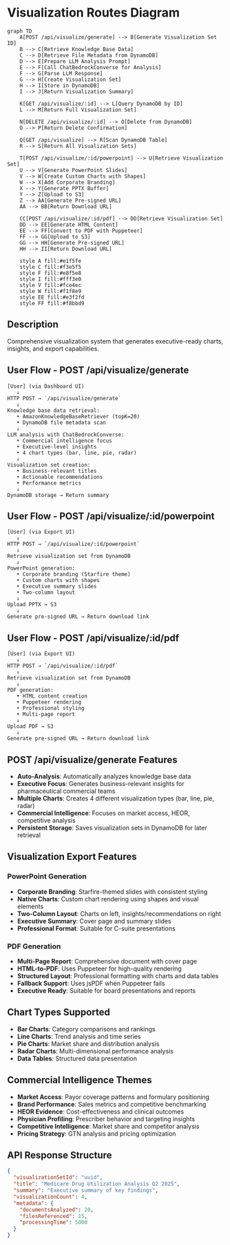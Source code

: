 # Visualization Routes Diagram

```mermaid
graph TD
    A[POST /api/visualize/generate] --> B[Generate Visualization Set ID]
    B --> C[Retrieve Knowledge Base Data]
    C --> D[Retrieve File Metadata from DynamoDB]
    D --> E[Prepare LLM Analysis Prompt]
    E --> F[Call ChatBedrockConverse for Analysis]
    F --> G[Parse LLM Response]
    G --> H[Create Visualization Set]
    H --> I[Store in DynamoDB]
    I --> J[Return Visualization Summary]
    
    K[GET /api/visualize/:id] --> L[Query DynamoDB by ID]
    L --> M[Return Full Visualization Set]
    
    N[DELETE /api/visualize/:id] --> O[Delete from DynamoDB]
    O --> P[Return Delete Confirmation]
    
    Q[GET /api/visualize] --> R[Scan DynamoDB Table]
    R --> S[Return All Visualization Sets]
    
    T[POST /api/visualize/:id/powerpoint] --> U[Retrieve Visualization Set]
    U --> V[Generate PowerPoint Slides]
    V --> W[Create Custom Charts with Shapes]
    W --> X[Add Corporate Branding]
    X --> Y[Generate PPTX Buffer]
    Y --> Z[Upload to S3]
    Z --> AA[Generate Pre-signed URL]
    AA --> BB[Return Download URL]
    
    CC[POST /api/visualize/:id/pdf] --> DD[Retrieve Visualization Set]
    DD --> EE[Generate HTML Content]
    EE --> FF[Convert to PDF with Puppeteer]
    FF --> GG[Upload to S3]
    GG --> HH[Generate Pre-signed URL]
    HH --> II[Return Download URL]
    
    style A fill:#e1f5fe
    style C fill:#f3e5f5
    style F fill:#e8f5e8
    style I fill:#fff3e0
    style V fill:#fce4ec
    style W fill:#f1f8e9
    style EE fill:#e3f2fd
    style FF fill:#f8bbd9
```

## Description
Comprehensive visualization system that generates executive-ready charts, insights, and export capabilities.

## User Flow - POST /api/visualize/generate

```
[User] (via Dashboard UI)
   ↓
HTTP POST → `/api/visualize/generate`
   ↓
Knowledge base data retrieval:
   • AmazonKnowledgeBaseRetriever (topK=20)
   • DynamoDB file metadata scan
   ↓
LLM analysis with ChatBedrockConverse:
   • Commercial intelligence focus
   • Executive-level insights
   • 4 chart types (bar, line, pie, radar)
   ↓
Visualization set creation:
   • Business-relevant titles
   • Actionable recommendations
   • Performance metrics
   ↓
DynamoDB storage → Return summary
```

## User Flow - POST /api/visualize/:id/powerpoint

```
[User] (via Export UI)
   ↓
HTTP POST → `/api/visualize/:id/powerpoint`
   ↓
Retrieve visualization set from DynamoDB
   ↓
PowerPoint generation:
   • Corporate branding (Starfire theme)
   • Custom charts with shapes
   • Executive summary slides
   • Two-column layout
   ↓
Upload PPTX → S3
   ↓
Generate pre-signed URL → Return download link
```

## User Flow - POST /api/visualize/:id/pdf

```
[User] (via Export UI)
   ↓
HTTP POST → `/api/visualize/:id/pdf`
   ↓
Retrieve visualization set from DynamoDB
   ↓
PDF generation:
   • HTML content creation
   • Puppeteer rendering
   • Professional styling
   • Multi-page report
   ↓
Upload PDF → S3
   ↓
Generate pre-signed URL → Return download link
```

## POST /api/visualize/generate Features
- **Auto-Analysis**: Automatically analyzes knowledge base data
- **Executive Focus**: Generates business-relevant insights for pharmaceutical commercial teams
- **Multiple Charts**: Creates 4 different visualization types (bar, line, pie, radar)
- **Commercial Intelligence**: Focuses on market access, HEOR, competitive analysis
- **Persistent Storage**: Saves visualization sets in DynamoDB for later retrieval

## Visualization Export Features

### PowerPoint Generation
- **Corporate Branding**: Starfire-themed slides with consistent styling
- **Native Charts**: Custom chart rendering using shapes and visual elements
- **Two-Column Layout**: Charts on left, insights/recommendations on right
- **Executive Summary**: Cover page and summary slides
- **Professional Format**: Suitable for C-suite presentations

### PDF Generation
- **Multi-Page Report**: Comprehensive document with cover page
- **HTML-to-PDF**: Uses Puppeteer for high-quality rendering
- **Structured Layout**: Professional formatting with charts and data tables
- **Fallback Support**: Uses jsPDF when Puppeteer fails
- **Executive Ready**: Suitable for board presentations and reports

## Chart Types Supported
- **Bar Charts**: Category comparisons and rankings
- **Line Charts**: Trend analysis and time series
- **Pie Charts**: Market share and distribution analysis
- **Radar Charts**: Multi-dimensional performance analysis
- **Data Tables**: Structured data presentation

## Commercial Intelligence Themes
- **Market Access**: Payor coverage patterns and formulary positioning
- **Brand Performance**: Sales metrics and competitive benchmarking
- **HEOR Evidence**: Cost-effectiveness and clinical outcomes
- **Physician Profiling**: Prescriber behavior and targeting insights
- **Competitive Intelligence**: Market share and competitor analysis
- **Pricing Strategy**: GTN analysis and pricing optimization

## API Response Structure
```json
{
  "visualizationSetId": "uuid",
  "title": "Medicare Drug Utilization Analysis Q2 2025",
  "summary": "Executive summary of key findings",
  "visualizationCount": 4,
  "metadata": {
    "documentsAnalyzed": 20,
    "filesReferenced": 15,
    "processingTime": 5000
  }
}
```